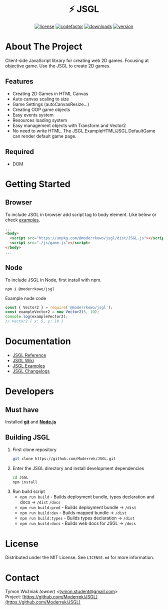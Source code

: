 <div align="center">
    <h1>⚡ JSGL</h1>
    <p>
        <a href="https://github.com/Moderrek/JSGL/blob/release/LICENSE.md"><img src="https://img.shields.io/github/license/Moderrek/JSGL" alt="license"></a>
        <a href="https://www.codefactor.io/repository/github/moderrek/jsgl"><img src="https://www.codefactor.io/repository/github/moderrek/jsgl/badge" alt="codefactor"></a>
        <a href="https://www.npmjs.com/package/@moderrkowo/jsgl"><img src="https://img.shields.io/npm/dt/@moderrkowo/jsgl" alt="downloads"></a>
        <a href="https://www.npmjs.com/package/@moderrkowo/jsgl"><img src="https://img.shields.io/npm/v/@moderrkowo/jsgl" alt="version"></a>
    </p>
</div>

# About The Project
Client-side JavaScript library for creating web 2D games. Focusing at objective game.
Use the JSGL to create 2D games.
## Features
* Creating 2D Games in HTML Canvas
* Auto canvas scaling to size
* Game Settings (autoCanvasResize...)
* Creating OOP game objects
* Easy events system
* Resources loading system
* Easy management objects with Transform and Vector2
* No need to write HTML. The JSGL.ExampleHTML/JSGL.DefaultGame can render default game page.
## Required
* DOM
# Getting Started
## Browser
To include JSGL in browser add script tag to body element. Like below or check [examples](https://github.com/Moderrek/JSGL/tree/release/examples/).
```html
...
<body>
  <script src="https://unpkg.com/@moderrkowo/jsgl/dist/JSGL.js"></script> <!-- CDN -->
  <script src="./js/game.js"></script> 
</body>
...
```
## Node
To include JSGL in Node, first install with npm.
```
npm i @moderrkowo/jsgl
```
Example node code
```js
const { Vector2 } = require('@moderrkowo/jsgl');
const exampleVector2 = new Vector2(5, 10);
console.log(exampleVector2);
// Vector2 { x: 5, y: 10 }
```
<!-- # Usage W.I.P -->
# Documentation
* [JSGL Reference](https://jsglreference.pl/)  
* [JSGL Wiki](https://github.com/Moderrek/JSGL)  
* [JSGL Examples](https://github.com/Moderrek/JSGL/tree/release/examples)  
* [JSGL Changelogs](https://github.com/Moderrek/JSGL/tree/release/doc/changelogs)
# Developers
## Must have
Installed [**git**](https://git-scm.com/downloads) and [**Node.js**](https://nodejs.org/en/download)
## Building JSGL
1. First clone repository
   ```bash
   git clone https://github.com/Moderrek/JSGL.git
   ```
2. Enter the JSGL directory and install development dependencies
   ```bash
   cd JSGL
   npm install
   ```
3. Run build script
   * `npm run build` - Builds deployment bundle, types declaration and docs -> `/dist` `/docs`
   * `npm run build:prod` - Builds deployment bundle -> `/dist`
   * `npm run build:dev` - Builds mapped bundle -> `/dist`
   * `npm run build:types` - Builds types declaration -> `/dist`
   * `npm run build:docs` - Builds web docs for JSGL -> `/docs`
# License
Distributed under the MIT License. See ``LICENSE.md`` for more information.
# Contact
Tymon Woźniak *(owner)* <[tymon.student@gmail.com](mailto:tymon.student@gmail.com)>  
Project: [https://github.com/Moderrek/JSGL](https://github.com/Moderrek/JSGL)
